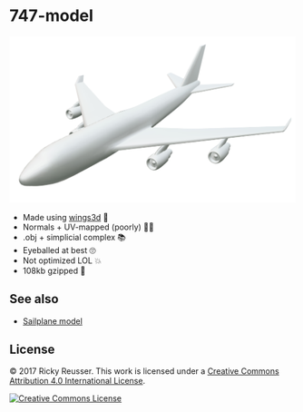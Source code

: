 # 747-model

<p align="center">
  <a alt="747" href="http://rickyreusser.com/747-model/">
    <img src="model/747.png" width="600">
  </a>
</p>

- Made using [wings3d](http://www.wings3d.com/) 🔧
- Normals + UV-mapped (poorly) 🤷‍♂️
- .obj + simplicial complex 📚
- Eyeballed at best 🙄
- Not optimized LOL 💥
- 108kb gzipped 🐘

## See also

- [Sailplane model](https://github.com/rreusser/sailplane-model)

## License

&copy; 2017 Ricky Reusser. This work is licensed under a <a rel="license" href="http://creativecommons.org/licenses/by/4.0/">Creative Commons Attribution 4.0 International License</a>.

<a rel="license" href="http://creativecommons.org/licenses/by/4.0/"><img alt="Creative Commons License" style="border-width:0" src="https://i.creativecommons.org/l/by/4.0/88x31.png" /></a>
